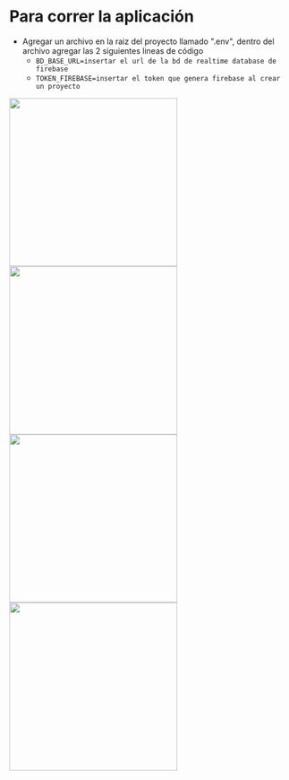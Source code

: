 # Para correr la aplicación

* Agregar un archivo en la raiz del proyecto llamado ".env", dentro del archivo agregar las 2 siguientes lineas de código
  * `BD_BASE_URL=insertar el url de la bd de realtime database de firebase`
  * `TOKEN_FIREBASE=insertar el token que genera firebase al crear un proyecto`

<img src="https://res.cloudinary.com/dr2lzs49z/image/upload/v1709239459/Flutter%20-%20SOS%20APP%20bloc/wp6vnemh1xwiuyuhtybw.png" width="300">
<img src="https://res.cloudinary.com/dr2lzs49z/image/upload/v1709239459/Flutter%20-%20SOS%20APP%20bloc/dlniycxxvlfvnuh56rp2.png" width="300">
<img src="https://res.cloudinary.com/dr2lzs49z/image/upload/v1709239459/Flutter%20-%20SOS%20APP%20bloc/cdzxxx6g4uidhsoamdih.png" width="300">
<img src="https://res.cloudinary.com/dr2lzs49z/image/upload/v1709239459/Flutter%20-%20SOS%20APP%20bloc/bez35osuen53zd4f8pvk.png" width="300">